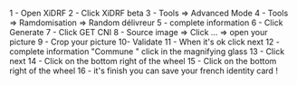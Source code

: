 1 - Open XiDRF
2 - Click XiDRF beta
3 - Tools => Advanced Mode
4 - Tools => Ramdomisation => Random délivreur
5 - complete information
6 - Click Generate
7 - Click GET CNI
8 - Source image => Click ... => open your picture
9 - Crop your picture
10- Validate
11 - When it's ok click next
12 - complete information "Commune " click in the magnifying glass 
13 - Click next
14 - Click on the bottom right of the wheel
15 - Click on the bottom right of the wheel
16 - it's finish you can save your french identity card ! 
